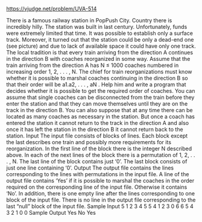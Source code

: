https://vjudge.net/problem/UVA-514

There is a famous railway station in PopPush City. Country there is incredibly hilly. The station
was built in last century. Unfortunately, funds were extremely limited that time. It was possible to
establish only a surface track. Moreover, it turned out that the station could be only a dead-end one
(see picture) and due to lack of available space it could have only one track.
The local tradition is that every train arriving from the direction A continues in the direction
B with coaches reorganized in some way. Assume that the train arriving from the direction A has
N ≤ 1000 coaches numbered in increasing order 1, 2, . . . , N. The chief for train reorganizations must
know whether it is possible to marshal coaches continuing in the direction B so that their order will
be a1.a2, . . . , aN . Help him and write a program that decides whether it is possible to get the required
order of coaches. You can assume that single coaches can be disconnected from the train before they
enter the station and that they can move themselves until they are on the track in the direction B. You
can also suppose that at any time there can be located as many coaches as necessary in the station.
But once a coach has entered the station it cannot return to the track in the direction A and also once
it has left the station in the direction B it cannot return back to the station.
Input
The input file consists of blocks of lines. Each block except the last describes one train and possibly
more requirements for its reorganization. In the first line of the block there is the integer N described
above. In each of the next lines of the block there is a permutation of 1, 2, . . . , N. The last line of the
block contains just ‘0’.
The last block consists of just one line containing ‘0’.
Output
The output file contains the lines corresponding to the lines with permutations in the input file. A line
of the output file contains ‘Yes’ if it is possible to marshal the coaches in the order required on the
corresponding line of the input file. Otherwise it contains ‘No’. In addition, there is one empty line after
the lines corresponding to one block of the input file. There is no line in the output file corresponding
to the last “null” block of the input file.
Sample Input
5
1 2 3 4 5
5 4 1 2 3
0
6
6 5 4 3 2 1
0
0
Sample Output
Yes
No
Yes